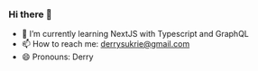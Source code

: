 ### Hi there 👋

- 🌱 I’m currently learning NextJS with Typescript and GraphQL
- 📫 How to reach me: derrysukrie@gmail.com
- 😄 Pronouns: Derry

<!--
**derrysukrie/derrysukrie** is a ✨ _special_ ✨ repository because its `README.md` (this file) appears on your GitHub profile.

Here are some ideas to get you started:


-->
